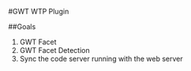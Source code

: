 #GWT WTP Plugin

##Goals

1. GWT Facet
2. GWT Facet Detection
3. Sync the code server running with the web server